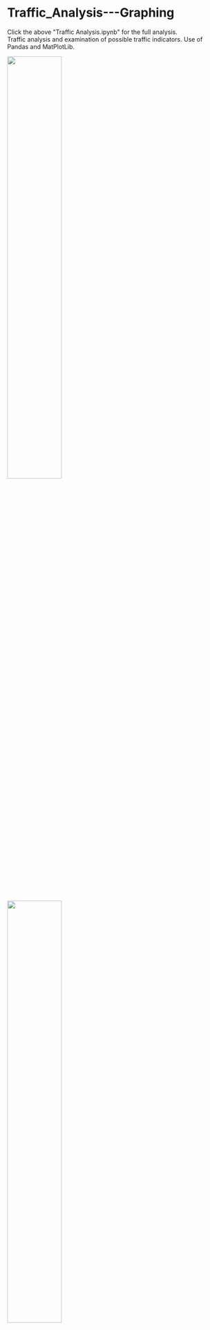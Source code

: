 # Traffic_Analysis---Graphing
Click the above "Traffic Analysis.ipynb" for the full analysis.                                  
Traffic analysis and examination of possible traffic indicators. Use of Pandas and MatPlotLib.

<img src="https://user-images.githubusercontent.com/90579801/136489512-643c8f03-b74c-43de-998a-086b515f9f9b.png" width=50% height=50%>
<img src="https://user-images.githubusercontent.com/90579801/136489947-f2a9e873-000f-41f3-a8d5-a3ffdb2721a3.png" width=50% height=50%>


